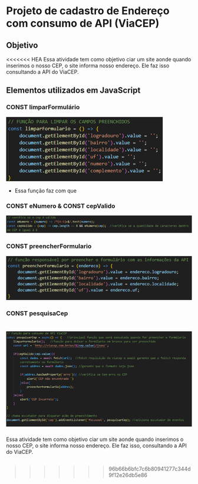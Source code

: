 # Projeto de cadastro de Endereço com consumo de API (ViaCEP)

## Objetivo
<<<<<<< HEA
Essa atividade tem como objetivo ciar um site aonde quando inserimos o nosso CEP, o site informa nosso endereço. Ele faz isso consultando a API do ViaCEP.

## Elementos utilizados em JavaScript

### CONST limparFormulário

![Alt text](img/primeira.png)

* Essa função faz com que 




### CONST eNumero & CONST cepValido

![Alt text](img/segundo.png)


### CONST preencherFormulario

![Alt text](img/terceiro.png)

### CONST pesquisaCep


![Alt text](img/quarta.png)
=======
Essa atividade tem como objetivo ciar um site aonde quando inserimos o nosso CEP, o site informa nosso endereço. Ele faz isso, consultando a API do ViaCEP.

##
>>>>>>> 96b66b6bfc7c6b80941277c344d9f12e26db5e86
